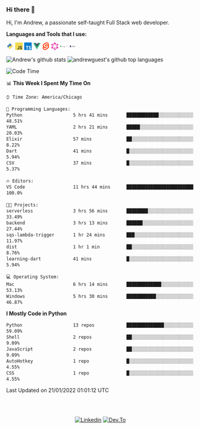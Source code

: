 ### Hi there 👋

Hi, I'm Andrew, a passionate self-taught Full Stack web developer.

**Languages and Tools that I use:**  

<code><img height="20" src="https://raw.githubusercontent.com/github/explore/80688e429a7d4ef2fca1e82350fe8e3517d3494d/topics/python/python.png"></code>
<code><img height="20" src="https://raw.githubusercontent.com/github/explore/80688e429a7d4ef2fca1e82350fe8e3517d3494d/topics/javascript/javascript.png"></code>
<code><img height="20" src="https://raw.githubusercontent.com/github/explore/80688e429a7d4ef2fca1e82350fe8e3517d3494d/topics/typescript/typescript.png"></code>
<code><img height="20" src="https://raw.githubusercontent.com/github/explore/80688e429a7d4ef2fca1e82350fe8e3517d3494d/topics/vue/vue.png"></code>
<code><img height="20" src="https://raw.githubusercontent.com/github/explore/42198dc9113595ddd22cc12771bb719c8cf08b67/topics/svelte/svelte.png"></code>
<code><img height="20" src="https://raw.githubusercontent.com/github/explore/5c058a388828bb5fde0bcafd4bc867b5bb3f26f3/topics/graphql/graphql.png"></code>
<code><img height="20" src="https://raw.githubusercontent.com/github/explore/80688e429a7d4ef2fca1e82350fe8e3517d3494d/topics/mongodb/mongodb.png"></code>
<code><img height="20" src="https://raw.githubusercontent.com/github/explore/d106aa3f6fa091ab80ab5c8cf0d931baff3caaea/topics/elixir/elixir.png"></code>

![Andrew's github stats](https://github-readme-stats.vercel.app/api?username=andrewguest&show_icons=true&theme=vue-dark&count_private=true)
<img height="180em" src="https://github-readme-stats.vercel.app/api/top-langs/?username=andrewguest&theme=vue-dark&layout=compact" alt="andrewguest's github top languages" />

<!--START_SECTION:waka-->
![Code Time](http://img.shields.io/badge/Code%20Time-928%20hrs%2015%20mins-blue)

📊 **This Week I Spent My Time On** 

```text
⌚︎ Time Zone: America/Chicago

💬 Programming Languages: 
Python                   5 hrs 41 mins       ████████████░░░░░░░░░░░░░   48.51% 
YAML                     2 hrs 21 mins       █████░░░░░░░░░░░░░░░░░░░░   20.03% 
Elixir                   57 mins             ██░░░░░░░░░░░░░░░░░░░░░░░   8.22% 
Dart                     41 mins             █░░░░░░░░░░░░░░░░░░░░░░░░   5.94% 
CSV                      37 mins             █░░░░░░░░░░░░░░░░░░░░░░░░   5.37%

🔥 Editors: 
VS Code                  11 hrs 44 mins      █████████████████████████   100.0%

🐱‍💻 Projects: 
serverless               3 hrs 56 mins       ████████░░░░░░░░░░░░░░░░░   33.49% 
backend                  3 hrs 13 mins       ██████░░░░░░░░░░░░░░░░░░░   27.44% 
sqs-lambda-trigger       1 hr 24 mins        ███░░░░░░░░░░░░░░░░░░░░░░   11.97% 
dist                     1 hr 1 min          ██░░░░░░░░░░░░░░░░░░░░░░░   8.76% 
learning-dart            41 mins             █░░░░░░░░░░░░░░░░░░░░░░░░   5.94%

💻 Operating System: 
Mac                      6 hrs 14 mins       █████████████░░░░░░░░░░░░   53.13% 
Windows                  5 hrs 30 mins       ███████████░░░░░░░░░░░░░░   46.87%

```

**I Mostly Code in Python** 

```text
Python                   13 repos            ██████████████░░░░░░░░░░░   59.09% 
Shell                    2 repos             ██░░░░░░░░░░░░░░░░░░░░░░░   9.09% 
JavaScript               2 repos             ██░░░░░░░░░░░░░░░░░░░░░░░   9.09% 
AutoHotkey               1 repo              █░░░░░░░░░░░░░░░░░░░░░░░░   4.55% 
CSS                      1 repo              █░░░░░░░░░░░░░░░░░░░░░░░░   4.55%

```



 Last Updated on 21/01/2022 01:01:12 UTC
<!--END_SECTION:waka-->

<br><br>
<p align="center">
   <a href="https://www.linkedin.com/in/andrew-guest-a891759a" target="_blank"><img src="https://img.shields.io/badge/LinkedIn-0077B5?style=for-the-badge&logo=linkedin&logoColor=white" alt="Linkedin"></a>
  <a href="https://dev.to/aguest" target="_blank"><img src="https://img.shields.io/badge/Dev.to-0A0A0A?style=for-the-badge&logo=dev%2Eto&logoColor=white" alt="Dev.To"></a>
</p>
